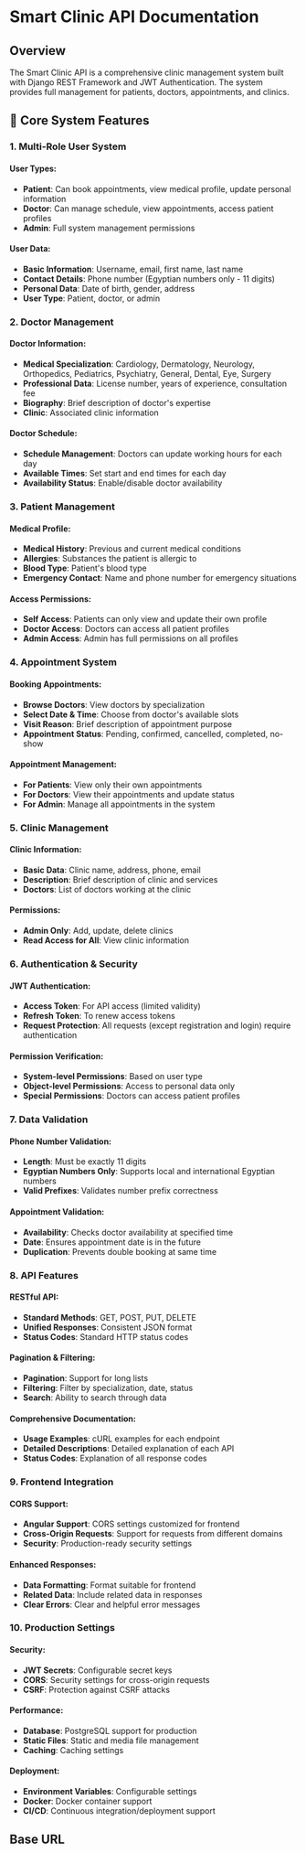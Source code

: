 # Smart Clinic API Documentation

## Overview

The Smart Clinic API is a comprehensive clinic management system built with Django REST Framework and JWT Authentication. The system provides full management for patients, doctors, appointments, and clinics.

## 🚀 Core System Features

### 1. Multi-Role User System

#### User Types:

- **Patient**: Can book appointments, view medical profile, update personal information
- **Doctor**: Can manage schedule, view appointments, access patient profiles
- **Admin**: Full system management permissions

#### User Data:

- **Basic Information**: Username, email, first name, last name
- **Contact Details**: Phone number (Egyptian numbers only - 11 digits)
- **Personal Data**: Date of birth, gender, address
- **User Type**: Patient, doctor, or admin

### 2. Doctor Management

#### Doctor Information:

- **Medical Specialization**: Cardiology, Dermatology, Neurology, Orthopedics, Pediatrics, Psychiatry, General, Dental, Eye, Surgery
- **Professional Data**: License number, years of experience, consultation fee
- **Biography**: Brief description of doctor's expertise
- **Clinic**: Associated clinic information

#### Doctor Schedule:

- **Schedule Management**: Doctors can update working hours for each day
- **Available Times**: Set start and end times for each day
- **Availability Status**: Enable/disable doctor availability

### 3. Patient Management

#### Medical Profile:

- **Medical History**: Previous and current medical conditions
- **Allergies**: Substances the patient is allergic to
- **Blood Type**: Patient's blood type
- **Emergency Contact**: Name and phone number for emergency situations

#### Access Permissions:

- **Self Access**: Patients can only view and update their own profile
- **Doctor Access**: Doctors can access all patient profiles
- **Admin Access**: Admin has full permissions on all profiles

### 4. Appointment System

#### Booking Appointments:

- **Browse Doctors**: View doctors by specialization
- **Select Date & Time**: Choose from doctor's available slots
- **Visit Reason**: Brief description of appointment purpose
- **Appointment Status**: Pending, confirmed, cancelled, completed, no-show

#### Appointment Management:

- **For Patients**: View only their own appointments
- **For Doctors**: View their appointments and update status
- **For Admin**: Manage all appointments in the system

### 5. Clinic Management

#### Clinic Information:

- **Basic Data**: Clinic name, address, phone, email
- **Description**: Brief description of clinic and services
- **Doctors**: List of doctors working at the clinic

#### Permissions:

- **Admin Only**: Add, update, delete clinics
- **Read Access for All**: View clinic information

### 6. Authentication & Security

#### JWT Authentication:

- **Access Token**: For API access (limited validity)
- **Refresh Token**: To renew access tokens
- **Request Protection**: All requests (except registration and login) require authentication

#### Permission Verification:

- **System-level Permissions**: Based on user type
- **Object-level Permissions**: Access to personal data only
- **Special Permissions**: Doctors can access patient profiles

### 7. Data Validation

#### Phone Number Validation:

- **Length**: Must be exactly 11 digits
- **Egyptian Numbers Only**: Supports local and international Egyptian numbers
- **Valid Prefixes**: Validates number prefix correctness

#### Appointment Validation:

- **Availability**: Checks doctor availability at specified time
- **Date**: Ensures appointment date is in the future
- **Duplication**: Prevents double booking at same time

### 8. API Features

#### RESTful API:

- **Standard Methods**: GET, POST, PUT, DELETE
- **Unified Responses**: Consistent JSON format
- **Status Codes**: Standard HTTP status codes

#### Pagination & Filtering:

- **Pagination**: Support for long lists
- **Filtering**: Filter by specialization, date, status
- **Search**: Ability to search through data

#### Comprehensive Documentation:

- **Usage Examples**: cURL examples for each endpoint
- **Detailed Descriptions**: Detailed explanation of each API
- **Status Codes**: Explanation of all response codes

### 9. Frontend Integration

#### CORS Support:

- **Angular Support**: CORS settings customized for frontend
- **Cross-Origin Requests**: Support for requests from different domains
- **Security**: Production-ready security settings

#### Enhanced Responses:

- **Data Formatting**: Format suitable for frontend
- **Related Data**: Include related data in responses
- **Clear Errors**: Clear and helpful error messages

### 10. Production Settings

#### Security:

- **JWT Secrets**: Configurable secret keys
- **CORS**: Security settings for cross-origin requests
- **CSRF**: Protection against CSRF attacks

#### Performance:

- **Database**: PostgreSQL support for production
- **Static Files**: Static and media file management
- **Caching**: Caching settings

#### Deployment:

- **Environment Variables**: Configurable settings
- **Docker**: Docker container support
- **CI/CD**: Continuous integration/deployment support

## Base URL
